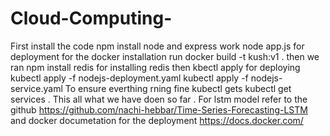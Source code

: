 # Cloud-Computing-
First install the code
npm install node 
and express work 
node app.js for deployment 
for the docker installation run docker build -t kush:v1 .
then we ran npm install redis for installing redis
then kbectl apply for deploying 
kubectl apply -f nodejs-deployment.yaml
kubectl apply -f nodejs-service.yaml
To ensure everthing rning fine 
kubectl gets 
kubectl get services
.
This all what we have doen so far .
For lstm model  refer  to the github 
https://github.com/nachi-hebbar/Time-Series-Forecasting-LSTM
and docker documetation for the deployment 
https://docs.docker.com/

